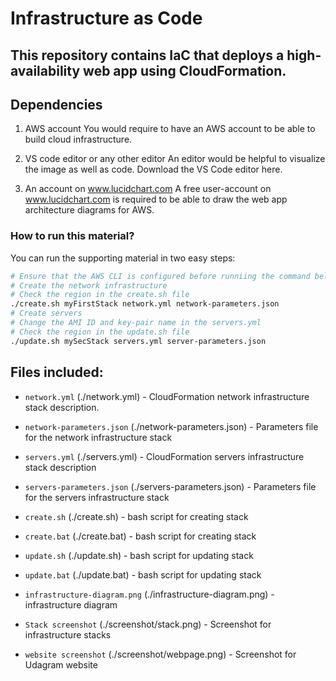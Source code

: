 #  Infrastructure as Code
## This repository contains IaC that deploys a high-availability web app using CloudFormation.

## Dependencies
1. AWS account
You would require to have an AWS account to be able to build cloud infrastructure.

2. VS code editor or any other editor
An editor would be helpful to visualize the image as well as code. Download the VS Code editor here.

3. An account on www.lucidchart.com
A free user-account on www.lucidchart.com is required to be able to draw the web app architecture diagrams for AWS.

### How to run this material?
You can run the supporting material in two easy steps:
```bash
# Ensure that the AWS CLI is configured before runniing the command below
# Create the network infrastructure
# Check the region in the create.sh file
./create.sh myFirstStack network.yml network-parameters.json
# Create servers
# Change the AMI ID and key-pair name in the servers.yml
# Check the region in the update.sh file
./update.sh mySecStack servers.yml server-parameters.json
```

## Files included:
- `network.yml` (./network.yml) - CloudFormation network infrastructure stack description.

- `network-parameters.json` (./network-parameters.json) - Parameters file for the network infrastructure stack

- `servers.yml` (./servers.yml) - CloudFormation servers infrastructure stack description

- `servers-parameters.json` (./servers-parameters.json) - Parameters file for the servers infrastructure stack

- `create.sh` (./create.sh) - bash script for creating stack

- `create.bat` (./create.bat) - bash script for creating stack

- `update.sh` (./update.sh) - bash script for updating stack

- `update.bat` (./update.bat) - bash script for updating stack

- `infrastructure-diagram.png` (./infrastructure-diagram.png) - infrastructure diagram

- `Stack screenshot` (./screenshot/stack.png) - Screenshot for infrastructure stacks

- `website screenshot` (./screenshot/webpage.png) - Screenshot for Udagram website

